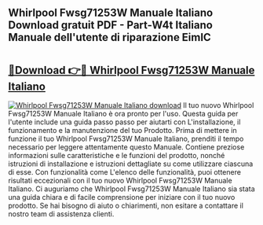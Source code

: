 ## Whirlpool Fwsg71253W Manuale Italiano Download gratuit PDF - Part-W4t Italiano Manuale dell'utente di riparazione EimIC

# <h2><a href="http://dfbmlu.blite.top/?on=Whirlpool+Fwsg71253W+Manuale+Italiano">🔗Download 👉🔴 Whirlpool Fwsg71253W Manuale Italiano</a></h2>

[![Whirlpool Fwsg71253W Manuale Italiano download](https://i.imgur.com/lujVjoI.png)](http://dfbmlu.blite.top/?on=Whirlpool+Fwsg71253W+Manuale+Italiano)
Il tuo nuovo Whirlpool Fwsg71253W Manuale Italiano è ora pronto per l'uso. Questa guida per l'utente include una guida passo passo per aiutarti con L'installazione, il funzionamento e la manutenzione del tuo Prodotto. Prima di mettere in funzione il tuo Whirlpool Fwsg71253W Manuale Italiano, prenditi il tempo necessario per leggere attentamente questo Manuale. Contiene preziose informazioni sulle caratteristiche e le funzioni del prodotto, nonché istruzioni di installazione e istruzioni dettagliate su come utilizzare ciascuna di esse. Con funzionalità come L'elenco delle funzionalità, puoi ottenere risultati eccezionali con il tuo nuovo Whirlpool Fwsg71253W Manuale Italiano. Ci auguriamo che Whirlpool Fwsg71253W Manuale Italiano sia stata una guida chiara e di facile comprensione per iniziare con il tuo nuovo prodotto. Se hai bisogno di aiuto o chiarimenti, non esitare a contattare il nostro team di assistenza clienti.
